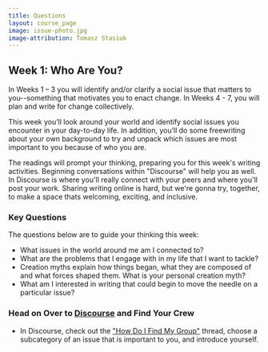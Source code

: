 ```yaml
---
title: Questions
layout: course_page
image: issue-photo.jpg
image-attribution: Tomasz Stasiuk
---
```


## Week 1: Who Are You?

In Weeks 1 – 3 you will identify and/or clarify a social issue that matters to you--something that motivates you to enact change. In Weeks 4 - 7, you will plan and write for change collectively.   
 
This week you’ll look around your world and identify social issues you encounter in your day-to-day life. In addition, you’ll do some freewriting about your own background to try and unpack which issues are most important to you because of who you are. 
 
The readings will prompt your thinking, preparing you for this week's writing activities.  Beginning conversations within "Discourse" will help you as well.  In Discourse is where you'll really connect with your peers and where you'll post your work. Sharing writing online is hard, but we're gonna try, together, to make a space thats welcoming, exciting, and inclusive.

### Key Questions
The questions below are to guide your thinking this week:

- What issues in the world around me am I connected to? 
- What are the problems that I engage with in my life that I want to tackle? 
- Creation myths explain how things began, what they are composed of and what forces shaped them.  What is your personal creation myth?
- What am I interested in writing that could begin to move the needle on a particular issue?

### Head on Over to [Discourse](http://discourse.p2pu.org/category/writing-for-change) and Find Your Crew

- In Discourse, check out the ["How Do I Find My Group"](http://discourse.p2pu.org/t/how-do-i-find-my-group/54) thread, choose a subcategory of an issue that is important to you, and introduce yourself. 

<img src="{{ site.baseurl }}/img/Discourse3.jpg" alt=""></a>


 




 



